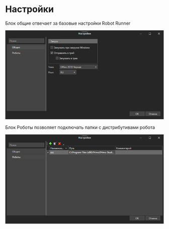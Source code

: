 # Настройки

Блок общие отвечает за базовые настройки Robot Runner

![](<../../.gitbook/assets/image (612).png>)

Блок Роботы позволяет подключать папки с дистрибутивами робота

![](<../../.gitbook/assets/image (563).png>)
